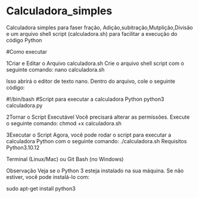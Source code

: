 # Calculadora_simples

Calculadora simples para faser fração, Adição,subitração,Mutplição,Divisão e um arquivo shell script (calculadora.sh) para facilitar a execução do código Python

#Como executar 

1Criar e Editar o Arquivo calculadora.sh Crie o arquivo shell script com o seguinte comando:
nano calculadora.sh

Isso abrirá o editor de texto nano. Dentro do arquivo, cole o seguinte código:

#!/bin/bash
#Script para executar a calculadora Python
python3 calculadora.py

2Tornar o Script Executável Você precisará alterar as permissões. Execute o seguinte comando:
chmod +x calculadora.sh

 3Executar o Script Agora, você pode rodar o script para executar a calculadora Python com o seguinte comando:
./calculadora.sh
Requisitos Python3.10.12

Terminal (Linux/Mac) ou Git Bash (no Windows)

Observação Veja se o Python 3 esteja instalado na sua máquina. Se não estiver, você pode instalá-lo com:

sudo apt-get install python3






